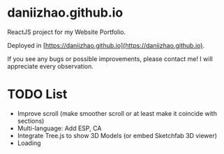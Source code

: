 # daniizhao.github.io

ReactJS project for my Website Portfolio. 

Deployed in [https://daniizhao.github.io](https://daniizhao.github.io).

If you see any bugs or possible improvements, please contact me! I will appreciate every observation.

# TODO List

* Improve scroll (make smoother scroll or at least make it coincide with sections)
* Multi-language: Add ESP, CA
* Integrate Tree.js to show 3D Models (or embed Sketchfab 3D viewer)
* Loading